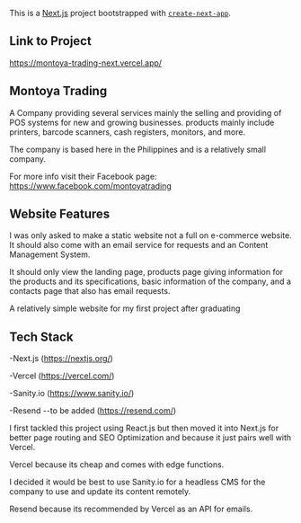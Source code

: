 This is a [Next.js](https://nextjs.org/) project bootstrapped with [`create-next-app`](https://github.com/vercel/next.js/tree/canary/packages/create-next-app).

## Link to Project

https://montoya-trading-next.vercel.app/

## Montoya Trading

A Company providing several services mainly the selling and providing of POS systems for new and growing businesses. products mainly include printers, barcode scanners, cash registers, monitors, and more.

The company is based here in the Philippines and is a relatively small company.

For more info visit their Facebook page:  https://www.facebook.com/montoyatrading

## Website Features

I was only asked to make a static website not a full on e-commerce website. It should also come with an email service for requests and an Content Management System.

It should only view the landing page, products page giving information for the products and its specifications, basic information of the company, and a contacts page that also has email requests.

A relatively simple website for my first project after graduating

## Tech Stack

-Next.js (https://nextjs.org/)

-Vercel  (https://vercel.com/)

-Sanity.io (https://www.sanity.io/)

-Resend --to be added (https://resend.com/)

I first tackled this project using React.js but then moved it into Next.js for better page routing and SEO Optimization and because it just pairs well with Vercel.

Vercel because its cheap and comes with edge functions.

I decided it would be best to use Sanity.io for a headless CMS for the company to use and update its content remotely.

Resend because its recommended by Vercel as an API for emails.

